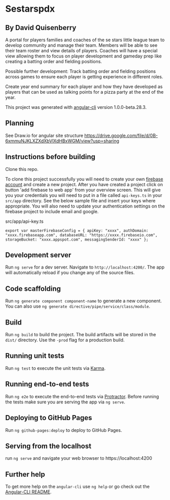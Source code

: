 # Sestarspdx

## By David Quisenberry

A portal for players families and coaches of the se stars little league team to develop community and manage their team.  Members will be able to see their team roster and view details of players.  Coaches will have a special view allowing them to focus on player development and gameday prep like creating a batting order and fielding positions.

Possible further development:
Track batting order and fielding positions across games to ensure each player is getting experience in different roles.

Create year end summary for each player and how they have developed as players that can be used as talking points for a pizza party at the end of the year.

This project was generated with [angular-cli](https://github.com/angular/angular-cli) version 1.0.0-beta.28.3.

## Planning

See Draw.io for angular site structure https://drive.google.com/file/d/0B-6xmmuNJKLXZXdXbVlXdHBxWGM/view?usp=sharing

## Instructions before building

Clone this repo.

To clone this project successfully you will need to create your own [firebase account](https:firebase.google.com) and create a new project.  After you have created a project click on button 'add firebase to web app' from your overview screen.  This will give you your credentials you will need to put in a file called `api-keys.ts` in your `src/app` directory. See the below sample file and insert your keys where appropriate.  You will also need to update your authentication settings on the firebase project to include email and google.

src/app/api-key.ts

`export var masterFirebaseConfig = {
    apiKey: "xxxx",
    authDomain: "xxxx.firebaseapp.com",
    databaseURL: "https://xxxx.firebaseio.com",
    storageBucket: "xxxx.appspot.com",
    messagingSenderId: "xxxx"
  };`

## Development server
Run `ng serve` for a dev server. Navigate to `http://localhost:4200/`. The app will automatically reload if you change any of the source files.

## Code scaffolding

Run `ng generate component component-name` to generate a new component. You can also use `ng generate directive/pipe/service/class/module`.

## Build

Run `ng build` to build the project. The build artifacts will be stored in the `dist/` directory. Use the `-prod` flag for a production build.

## Running unit tests

Run `ng test` to execute the unit tests via [Karma](https://karma-runner.github.io).

## Running end-to-end tests

Run `ng e2e` to execute the end-to-end tests via [Protractor](http://www.protractortest.org/).
Before running the tests make sure you are serving the app via `ng serve`.

## Deploying to GitHub Pages

Run `ng github-pages:deploy` to deploy to GitHub Pages.

## Serving from the localhost

run `ng serve` and navigate your web browser to https://localhost:4200

## Further help

To get more help on the `angular-cli` use `ng help` or go check out the [Angular-CLI README](https://github.com/angular/angular-cli/blob/master/README.md).

